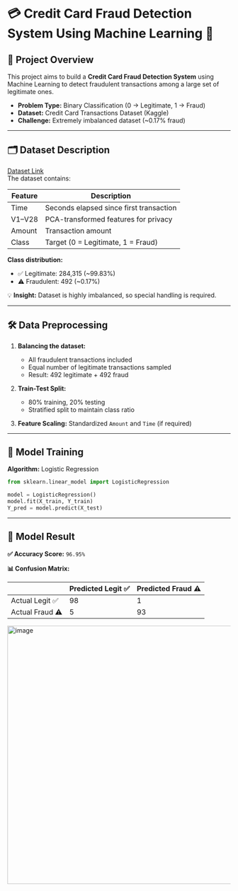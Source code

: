 # 💳 Credit Card Fraud Detection System Using Machine Learning 🚨

## 🎯 Project Overview
This project aims to build a **Credit Card Fraud Detection System** using Machine Learning to detect fraudulent transactions among a large set of legitimate ones.  

- **Problem Type:** Binary Classification (0 → Legitimate, 1 → Fraud)  
- **Dataset:** Credit Card Transactions Dataset (Kaggle)  
- **Challenge:** Extremely imbalanced dataset (~0.17% fraud)

---

## 🗂 Dataset Description
[Dataset Link](https://drive.google.com/file/d/1NcqNZnetfPmXlyDH2Dw0UNXxkrZ6HCWO/view?usp=sharing)  
The dataset contains:

| Feature | Description |
|---------|-------------|
| Time    | Seconds elapsed since first transaction |
| V1–V28  | PCA-transformed features for privacy |
| Amount  | Transaction amount |
| Class   | Target (0 = Legitimate, 1 = Fraud) |

**Class distribution:**

- ✅ Legitimate: 284,315 (~99.83%)  
- ⚠️ Fraudulent: 492 (~0.17%)  

💡 **Insight:** Dataset is highly imbalanced, so special handling is required.

---

## 🛠 Data Preprocessing
1. **Balancing the dataset:**  
   - All fraudulent transactions included  
   - Equal number of legitimate transactions sampled  
   - Result: 492 legitimate + 492 fraud  

2. **Train-Test Split:**  
   - 80% training, 20% testing  
   - Stratified split to maintain class ratio  

3. **Feature Scaling:** Standardized `Amount` and `Time` (if required)

---

## 🤖 Model Training
**Algorithm:** Logistic Regression  

```python
from sklearn.linear_model import LogisticRegression

model = LogisticRegression()
model.fit(X_train, Y_train)
Y_pred = model.predict(X_test)
```
---
## 🤖 Model Result

**✅ Accuracy Score:** `96.95%`  

**📊 Confusion Matrix:**

|               | Predicted Legit ✅ | Predicted Fraud ⚠️ |
|---------------|-----------------|------------------|
| Actual Legit ✅  | 98            | 1               |
| Actual Fraud ⚠️ | 5             | 93               |

<img width="626" height="584" alt="image" src="https://github.com/user-attachments/assets/a1170249-50fe-4e98-ba22-b639b9a94598" />

